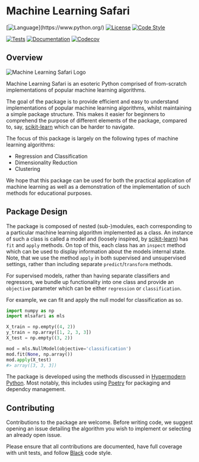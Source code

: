 # Machine Learning Safari

[![Language](https://img.shields.io/badge/language-Python_(3.8%2B)-orange.svg?style=flat-square)](https://www.python.org/)
[![License](https://img.shields.io/badge/license-MIT-yellow.svg?style=flat-square)](https://opensource.org/licenses/MIT)
[![Code Style](https://img.shields.io/badge/code%20style-PEP%208-informational?style=flat-square)](https://www.python.org/dev/peps/pep-0008/)

[![Tests](https://github.com/THargreaves/machine-learning-safari/workflows/Tests/badge.svg)](https://github.com/THargreaves/machine-learning-safari/actions?workflow=Tests)
[![Documentation](https://img.shields.io/badge/docs-stable-blue.svg)](http://thargreaves.github.io/machine-learning-safari/)
[![Codecov](https://codecov.io/gh/THargreaves/machine-learning-safari/branch/master/graph/badge.svg)](https://codecov.io/gh/THargreaves/machine-learning-safari)

## Overview

![Machine Learning Safari Logo](https://user-images.githubusercontent.com/38204689/132847544-bb36bd1c-7390-4351-b694-269e873cd16c.png)

Machine Learning Safari is an esoteric Python comprised of from-scratch implementations of popular machine learning algorithms.

The goal of the package is to provide efficient and easy to understand implementations of popular machine learning algorithms, whilst maintaining a simple package structure. This makes it easier for beginners to comprehend the purpose of different elements of the package, compared to, say, [scikit-learn](https://github.com/scikit-learn/scikit-learn) which can be harder to navigate.

The focus of this package is largely on the following types of machine learning algorithms:

- Regression and Classification
- Dimensionality Reduction
- Clustering

We hope that this package can be used for both the practical application of machine learning as well as a demonstration of the implementation of such methods for educational purposes.

## Package Design

The package is composed of nested (sub-)modules, each corresponding to a particular machine learning algorithm implemented as a class. An instance of such a class is called a model and (loosely inspired, by [scikit-learn](https://scikit-learn.org/stable/)) has `fit` and `apply` methods. On top of this, each class has an `inspect` method which can be used to display information about the models internal state. Note, that we use the method `apply` in both supervised and unsupervised settings, rather than including separate `predict`/`transform` methods.

For supervised models, rather than having separate classifiers and regressors, we bundle up functionality into one class and provide an `objective` parameter which can be either `regression` or `classification`.

For example, we can fit and apply the null model for classification as so.

```python
import numpy as np
import mlsafari as mls

X_train = np.empty((4, 2))
y_train = np.array([1, 2, 3, 3])
X_test = np.empty((3, 2))

mod = mls.NullModel(objective='classification')
mod.fit(None, np.array())
mod.apply(X_test)
#> array([3, 3, 3])
```

The package is developed using the methods discussed in [Hypermodern Python](https://cjolowicz.github.io/posts/hypermodern-python-01-setup/). Most notably, this includes using [Poetry](https://python-poetry.org) for packaging and dependcy management.

## Contributing

Contributions to the package are welcome. Before writing code, we suggest opening an issue detailing the algorithm you wish to implement or selecting an already open issue.

Please ensure that all contributions are documented, have full coverage with unit tests, and follow [Black](https://black.readthedocs.io/en/stable/the_black_code_style/current_style.html) code style.
